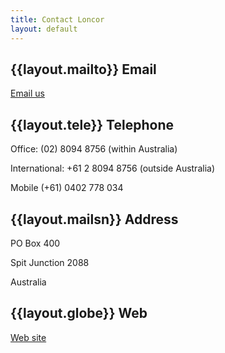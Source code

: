 ```yaml
---
title: Contact Loncor
layout: default
---
```

## {{layout.mailto}} Email
[Email us](mailto:business@loncor.biz)

## {{layout.tele}} Telephone
Office: (02) 8094 8756 (within Australia)

International: +61 2 8094 8756 (outside Australia)  

Mobile (+61) 0402 778 034

## {{layout.mailsn}} Address
PO Box 400

Spit Junction 2088

Australia

## {{layout.globe}} Web
[Web site](http://www.loncor.biz)
